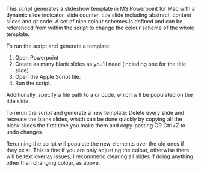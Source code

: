 This script generates a slideshow template in MS Powerpoint for Mac with a dynamic slide indicator, slide counter, title slide including abstract, content slides and qr code. A set of nice colour schemes is defined and can be referenced from within the script to change the colour scheme of the whole template.

To run the script and generate a template: 
  1. Open Powerpoint
  2. Create as many blank slides as you'll need (including one for the title slide)
  3. Open the Apple Script file.
  4. Run the script.

Additionally, specify a file path to a qr code, which will be populated on the title slide.

To rerun the script and generate a new template:
  Delete every slide and recreate the blank slides, which can be done quickly by copying all the blank slides the first time you make them and copy-pasting     OR     Ctrl+Z to undo changes

Rerunning the script will populate the new elements over the old ones if they exist. This is fine if you are only adjusting the colour, otherwise there will be text overlay issues. I recommend clearing all slides if doing anything other than changing colour, as above.
  
